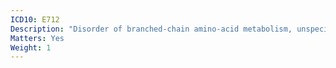 ```yaml
---
ICD10: E712
Description: "Disorder of branched-chain amino-acid metabolism, unspecified"
Matters: Yes
Weight: 1
---
```


